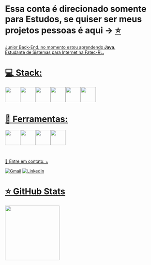 # Essa conta é direcionado somente para Estudos, se quiser ser meus projetos pessoas é aqui -> <a href="https://github.com/jkh4lf"> ⭐

<p align="left"> 
  Junior Back-End, no momento estou aprendendo<strong> Java</strong>.<br>
  Estudante de Sistemas para Internet na Fatec-RL.
</p>

# 💻 Stack: 
<img loading="lazy" src="https://cdn.jsdelivr.net/gh/devicons/devicon@latest/icons/java/java-original-wordmark.svg" width="50" height="50" /><img loading="lazy" src="https://cdn.jsdelivr.net/gh/devicons/devicon@latest/icons/javascript/javascript-original.svg" width="50" height="50" /><img loading="lazy" src="https://cdn.jsdelivr.net/gh/devicons/devicon@latest/icons/mysql/mysql-original-wordmark.svg" width="50" height="50" /><img loading="lazy" src="https://cdn.jsdelivr.net/gh/devicons/devicon@latest/icons/postgresql/postgresql-original-wordmark.svg" width="50" height="50"/><img loading="lazy" src="https://cdn.jsdelivr.net/gh/devicons/devicon@latest/icons/html5/html5-original.svg" width="50" height="50" /><img loading="lazy" src="https://cdn.jsdelivr.net/gh/devicons/devicon@latest/icons/css3/css3-original.svg" width="50" height="50" />
</p>

 # 💼 Ferramentas: 
<img src="https://cdn.jsdelivr.net/gh/devicons/devicon@latest/icons/git/git-original.svg" width="50" height="50"  /><img src="https://cdn.jsdelivr.net/gh/devicons/devicon@latest/icons/github/github-original.svg" width="50" height="50" /><img src="https://cdn.jsdelivr.net/gh/devicons/devicon@latest/icons/postman/postman-original.svg" width="50" height="50"  /><img src="https://cdn.jsdelivr.net/gh/devicons/devicon@latest/icons/intellij/intellij-original.svg" width="50" height="50" />

<br>

<p align="left">
  💌 Entre em contato: ⤵️
</p>

<p align="left">
  <a href="#" title="Gmail">
  <img src="https://img.shields.io/badge/-Gmail-FF0000?style=flat-square&labelColor=FF0000&logo=gmail&logoColor=white&link=LINK-DO-SEU-GMAIL" alt="Gmail"/></a>
  <a href="#" title="LinkedIn">
  <img src="https://img.shields.io/badge/-Linkedin-0e76a8?style=flat-square&logo=Linkedin&logoColor=white" alt="LinkedIn"/></a>
  <a href="https://www.linkedin.com/in/joaovictor-khalaf/" title="WhatsApp">
</p>

<p align="left">
<h1>⭐ GitHub Stats</h1>
<a href="https://github.com/jkhlf">
<img loading="lazy" height="180em" src="https://github-readme-stats.vercel.app/api/top-langs/?username=jkhlf&layout=compact&langs_count=7&theme=dracula"/>
</p>















